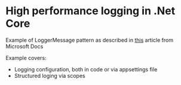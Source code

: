 # High performance logging in .Net Core
Example of LoggerMessage pattern as described in [this](https://docs.microsoft.com/en-us/dotnet/core/extensions/high-performance-logging) article from Microsoft Docs

Example covers:
* Logging configuration, both in code or via appsettings file
* Structured loging via scopes
